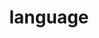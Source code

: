 ---
layout: topic
title: language
permalink: /design/topics/naming-language
data:
  items:
    - references:
        - name: Write APIs in U.S. English
          url: 'http://zalando.github.io/restful-api-guidelines/general-guidelines/GeneralGuidelines.html#must-write-apis-in-us-english'
      _embedded:
        guideline:
          id: zalando-restful-api-guidelines
          title: RESTFul API Guidelines
          type: website
          url: 'http://zalando.github.io/restful-api-guidelines/'
          company: Zalando
          companyLogoUrl: /media/logos/zalando.png
          companyUrl: 'https://tech.zalando.de/'
          date: 2016-01-22T00:00:00.000Z
          reviewDate: 2016-08-28T00:00:00.000Z
          _links:
            self:
              href: /design/guidelines/zalando-restful-api-guidelines
            guidelineTopics:
              href: /design/guidelines/zalando-restful-api-guidelines/topics
      _links:
        guideline:
          href: /design/guidelines/zalando-restful-api-guidelines
  _embedded:
    topic:
      id: naming-language
      name: language
      description: Which language(s) use when designing an API
      _links:
        self:
          href: /design/topics/naming-language
        topicGuidelines:
          href: /design/topics/naming-language/guidelines
  _links:
    self:
      href: /design/topics/naming-language/guidelines
    topic:
      href: /design/topics/naming-language
---